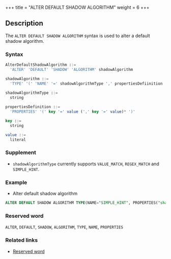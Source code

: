 +++
title = "ALTER DEFAULT SHADOW ALGORITHM"
weight = 6
+++

## Description

The `ALTER DEFAULT SHADOW ALGORITHM` syntax is used to alter a default shadow algorithm.

### Syntax

```sql
AlterDefaultShadowAlgorithm ::=
  'ALTER' 'DEFAULT' 'SHADOW' 'ALGORITHM' shadowAlgorithm 

shadowAlgorithm ::=
  'TYPE' '(' 'NAME' '=' shadowAlgorithmType ',' propertiesDefiinition ')'
    
shadowAlgorithmType ::=
  string

propertiesDefinition ::=
  'PROPERTIES' '(' key '=' value (',' key '=' value)* ')'

key ::=
  string

value ::=
  literal
```

### Supplement

- `shadowAlgorithmType` currently supports `VALUE_MATCH`, `REGEX_MATCH` and `SIMPLE_HINT`.

### Example

- Alter default shadow algorithm

```sql
ALTER DEFAULT SHADOW ALGORITHM TYPE(NAME="SIMPLE_HINT", PROPERTIES("shadow"="true", "foo"="bar");
```

### Reserved word

`ALTER`, `DEFAULT`, `SHADOW`, `ALGORITHM`, `TYPE`, `NAME`, `PROPERTIES`

### Related links

- [Reserved word](/en/reference/distsql/syntax/reserved-word/)
